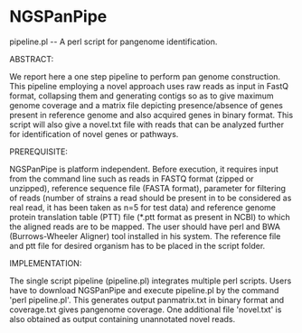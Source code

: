 # NGSPanPipe

pipeline.pl -- A perl script for pangenome identification.

ABSTRACT:

We report here a one step pipeline to perform pan genome construction. This pipeline employing a novel approach uses raw reads as input in FastQ format, collapsing them and generating contigs so as to give maximum genome coverage and a matrix file depicting presence/absence of genes present in reference genome and also acquired genes in binary format. This script will also give a novel.txt file with reads that can be analyzed further for identification of novel genes or pathways.

PREREQUISITE:

NGSPanPipe is platform independent. Before execution, it requires input from the command line such as reads in FASTQ format (zipped or unzipped), reference sequence file (FASTA format), parameter for filtering of reads (number of strains a read should be present in to be considered as real read, it has been taken as n=5 for test data) and reference genome protein translation table (PTT) file (*.ptt format as present in NCBI) to which the aligned reads are to be mapped. The user should have perl and BWA (Burrows-Wheeler Aligner) tool installed in his system. The reference file and ptt file for desired organism has to be placed in the script folder.

IMPLEMENTATION:

The single script pipeline (pipeline.pl) integrates multiple perl scripts. Users have to download NGSPanPipe and execute pipeline.pl by the command 'perl pipeline.pl'. This generates output panmatrix.txt in binary format and coverage.txt gives pangenome coverage. One additional file 'novel.txt' is also obtained as output containing unannotated novel reads.
